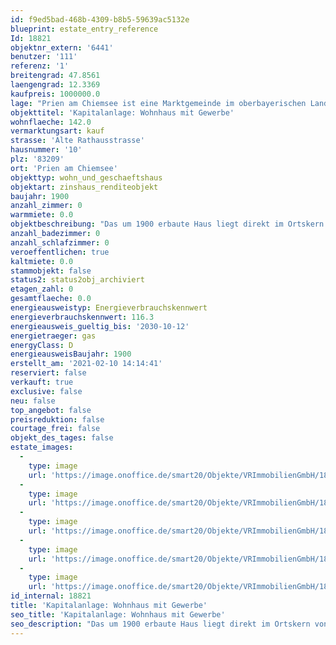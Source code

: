 ```yaml
---
id: f9ed5bad-468b-4309-b8b5-59639ac5132e
blueprint: estate_entry_reference
Id: 18821
objektnr_extern: '6441'
benutzer: '111'
referenz: '1'
breitengrad: 47.8561
laengengrad: 12.3369
kaufpreis: 1000000.0
lage: "Prien am Chiemsee ist eine Marktgemeinde im oberbayerischen Landkreis Rosenheim. Der beliebte Luft- und Kneippkurort liegt direkt am Chiemsee und ist Bahnhaltestelle zwischen München und Salzburg. Rund um das \"Bayerische Meer\", zählt Prien zu den wichtigsten Anlaufstellen für Besucher der Herreninsel und der Fraueninsel. \r\nMit ca. 10.000 Einwohnern ist Prien die größte Gemeinde am Chiemsee.\r\n\r\nVerkehrsanbindung:\r\nAutobahn A 8 München-Salzburg (Abfahrt Bernau), Bahnlinie München-Salzburg\r\n\r\nPrien verfügt über eine sehr gute Infrastruktur. Sämtliche Dienstleistungen und Geschäfte sowie auch Schulen und Krankenhäuser gibt es vor Ort."
objekttitel: 'Kapitalanlage: Wohnhaus mit Gewerbe'
wohnflaeche: 142.0
vermarktungsart: kauf
strasse: 'Alte Rathausstrasse'
hausnummer: '10'
plz: '83209'
ort: 'Prien am Chiemsee'
objekttyp: wohn_und_geschaeftshaus
objektart: zinshaus_renditeobjekt
baujahr: 1900
anzahl_zimmer: 0
warmmiete: 0.0
objektbeschreibung: "Das um 1900 erbaute Haus liegt direkt im Ortskern von Prien (kein Denkmalschutz). \r\n\r\nIm Erdgeschoß befinden sich zwei Gewerbeeinheiten welche an medizinische Dienstleister vermietet sind. Im Obergeschoß gibt es 3 Wohneinheiten, wobei 2 davon als Wohnung genutzt werden und eine als Praxis.\r\n\r\nDas Gebäude ist teilunterkellert, dort ist der Heiz/Technikraum untergebracht. \r\nIm Erdgeschoss gibt es einen kleinen Abstellraum (Fahrräder/Geräte) sowie eine kleine Garage. \r\nDem Gebäude vorgelagert ist eine Parkplatzfläche für 5 Pkw. \r\n\r\nGewerbeeinheit Nr. 1: ca. 58 m²\r\nGewerbeeinheit Nr. 2: ca. 52 m²\r\nWohnung Nr. 1: ca. 41 m²\r\nWohnung Nr. 2: ca. 62 m²\r\nWohnung Nr. 3: ca. 39 m²\r\n\r\n\r\n\r\n\r\n\r\nFolgende Sanierungs- bzw. Modernisierungsarbeiten wurden vorgenommen:\r\n\r\n2004: \r\nkompletter Umbau des 1. OG (neue Grundrissaufteilung); \r\nInstallation Gasheizung; \r\nErneuerung der elektrischen Installationen;  \r\nErneuerung der Wasser- und Abwasserleitungen; \r\nErneuerung des Treppenhauses (Treppe und Haustüre im Eingang zum OG); \r\nErneuerung der Böden im der Gewerbeeinheit Nr. 2.  \r\nErneuerung der Fenster und Balkontüren \r\n\r\n2015: \r\nModernisierung Gewerbeeinheit Nr. 1: \r\nErneuerung der Böden; \r\nEinbau einer Wandheizung; \r\n\r\n2016: \r\nFassadenanstrich und Anstrich Blechdach\r\n \r\nJährliche Mieteinnahmen 29.944 € (Rohertrag)"
anzahl_badezimmer: 0
anzahl_schlafzimmer: 0
veroeffentlichen: true
kaltmiete: 0.0
stammobjekt: false
status2: status2obj_archiviert
etagen_zahl: 0
gesamtflaeche: 0.0
energieausweistyp: Energieverbrauchskennwert
energieverbrauchskennwert: 116.3
energieausweis_gueltig_bis: '2030-10-12'
energietraeger: gas
energyClass: D
energieausweisBaujahr: 1900
erstellt_am: '2021-02-10 14:14:41'
reserviert: false
verkauft: true
exclusive: false
neu: false
top_angebot: false
preisreduktion: false
courtage_frei: false
objekt_des_tages: false
estate_images:
  -
    type: image
    url: 'https://image.onoffice.de/smart20/Objekte/VRImmobilienGmbH/18821/95901f11-a0f8-436a-9869-af30b16f9293.jpg'
  -
    type: image
    url: 'https://image.onoffice.de/smart20/Objekte/VRImmobilienGmbH/18821/f57b9f0a-102a-4df6-ab99-723780ff2ad2.jpg'
  -
    type: image
    url: 'https://image.onoffice.de/smart20/Objekte/VRImmobilienGmbH/18821/66b74002-2079-4e10-af12-5c695404a833.jpg'
  -
    type: image
    url: 'https://image.onoffice.de/smart20/Objekte/VRImmobilienGmbH/18821/a93cf7b8-34b4-494d-8011-af2e3c945525.jpg'
  -
    type: image
    url: 'https://image.onoffice.de/smart20/Objekte/VRImmobilienGmbH/18821/541ff6e9-d205-4fc1-9705-9f39d83013fa.jpg'
id_internal: 18821
title: 'Kapitalanlage: Wohnhaus mit Gewerbe'
seo_title: 'Kapitalanlage: Wohnhaus mit Gewerbe'
seo_description: "Das um 1900 erbaute Haus liegt direkt im Ortskern von Prien (kein Denkmalschutz). \r\n\r\nIm Erdgeschoß befinden sich zwei Gewerbeeinheiten welche an medizinische "
---
```

